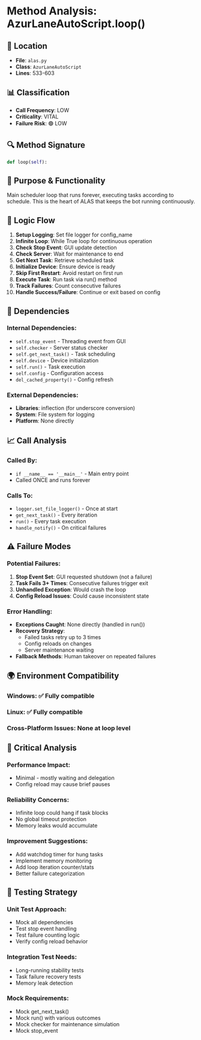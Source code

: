 # Method Analysis: AzurLaneAutoScript.loop()

## **📍 Location**
- **File**: `alas.py`
- **Class**: `AzurLaneAutoScript`
- **Lines**: 533-603

## **📊 Classification**
- **Call Frequency**: LOW
- **Criticality**: VITAL
- **Failure Risk**: 🟢 LOW

## **🔍 Method Signature**
```python
def loop(self):
```

## **📖 Purpose & Functionality**
Main scheduler loop that runs forever, executing tasks according to schedule. This is the heart of ALAS that keeps the bot running continuously.

## **🔄 Logic Flow**
1. **Setup Logging**: Set file logger for config_name
2. **Infinite Loop**: While True loop for continuous operation
3. **Check Stop Event**: GUI update detection
4. **Check Server**: Wait for maintenance to end
5. **Get Next Task**: Retrieve scheduled task
6. **Initialize Device**: Ensure device is ready
7. **Skip First Restart**: Avoid restart on first run
8. **Execute Task**: Run task via run() method
9. **Track Failures**: Count consecutive failures
10. **Handle Success/Failure**: Continue or exit based on config

## **🔗 Dependencies**
### **Internal Dependencies**:
- `self.stop_event` - Threading event from GUI
- `self.checker` - Server status checker
- `self.get_next_task()` - Task scheduling
- `self.device` - Device initialization
- `self.run()` - Task execution
- `self.config` - Configuration access
- `del_cached_property()` - Config refresh

### **External Dependencies**:
- **Libraries**: inflection (for underscore conversion)
- **System**: File system for logging
- **Platform**: None directly

## **📈 Call Analysis**
### **Called By**:
- `if __name__ == '__main__'` - Main entry point
- Called ONCE and runs forever

### **Calls To**:
- `logger.set_file_logger()` - Once at start
- `get_next_task()` - Every iteration
- `run()` - Every task execution
- `handle_notify()` - On critical failures

## **⚠️ Failure Modes**
### **Potential Failures**:
1. **Stop Event Set**: GUI requested shutdown (not a failure)
2. **Task Fails 3+ Times**: Consecutive failures trigger exit
3. **Unhandled Exception**: Would crash the loop
4. **Config Reload Issues**: Could cause inconsistent state

### **Error Handling**:
- **Exceptions Caught**: None directly (handled in run())
- **Recovery Strategy**: 
  - Failed tasks retry up to 3 times
  - Config reloads on changes
  - Server maintenance waiting
- **Fallback Methods**: Human takeover on repeated failures

## **🌍 Environment Compatibility**
### **Windows**: ✅ Fully compatible
### **Linux**: ✅ Fully compatible
### **Cross-Platform Issues**: None at loop level

## **🚨 Critical Analysis**
### **Performance Impact**: 
- Minimal - mostly waiting and delegation
- Config reload may cause brief pauses

### **Reliability Concerns**: 
- Infinite loop could hang if task blocks
- No global timeout protection
- Memory leaks would accumulate

### **Improvement Suggestions**: 
- Add watchdog timer for hung tasks
- Implement memory monitoring
- Add loop iteration counter/stats
- Better failure categorization

## **🔧 Testing Strategy**
### **Unit Test Approach**: 
- Mock all dependencies
- Test stop event handling
- Test failure counting logic
- Verify config reload behavior

### **Integration Test Needs**: 
- Long-running stability tests
- Task failure recovery tests
- Memory leak detection

### **Mock Requirements**: 
- Mock get_next_task()
- Mock run() with various outcomes
- Mock checker for maintenance simulation
- Mock stop_event